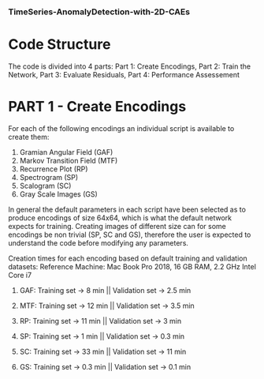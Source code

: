 ### TimeSeries-AnomalyDetection-with-2D-CAEs ###

# Code Structure

The code is divided into 4 parts:
Part 1: Create Encodings,
Part 2: Train the Network,
Part 3: Evaluate Residuals,
Part 4: Performance Assessement

# PART 1 - Create Encodings

For each of the following encodings an individual script is available to create them:
1. Gramian Angular Field (GAF)
2. Markov Transition Field (MTF)
3. Recurrence Plot (RP)
4. Spectrogram (SP)
5. Scalogram (SC)
6. Gray Scale Images (GS)

In general the default parameters in each script have been selected as to produce encodings of size 64x64, which is what the default network expects for training. Creating images of different size can for some encodings be non trivial (SP, SC and GS), therefore the user is expected to understand the code before modifying any parameters.

Creation times for each encoding based on default training and validation datasets:
Reference Machine: Mac Book Pro 2018, 16 GB RAM, 2.2 GHz Intel Core i7

1. GAF: Training set   -> 8 min ||
        Validation set -> 2.5 min
        
2. MTF: Training set   -> 12 min ||
        Validation set -> 3.5 min
        
3. RP:  Training set   -> 11 min ||
        Validation set -> 3 min
        
4. SP:  Training set   -> 1 min ||
        Validation set -> 0.3 min
        
5. SC:  Training set   -> 33 min ||
        Validation set -> 11 min
        
6. GS:  Training set   -> 0.3 min ||
        Validation set -> 0.1 min


